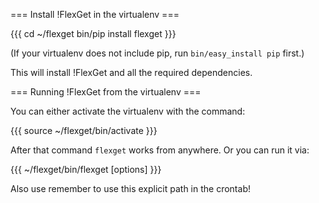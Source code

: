 === Install !FlexGet in the virtualenv ===

{{{
cd ~/flexget
bin/pip install flexget
}}}

(If your virtualenv does not include pip, run `bin/easy_install pip` first.)

This will install !FlexGet and all the required dependencies.

=== Running !FlexGet from the virtualenv ===

You can either activate the virtualenv with the command:

{{{
source ~/flexget/bin/activate
}}}

After that command `flexget` works from anywhere. Or you can run it via:

{{{
~/flexget/bin/flexget [options]
}}}

Also use remember to use this explicit path in the crontab!
